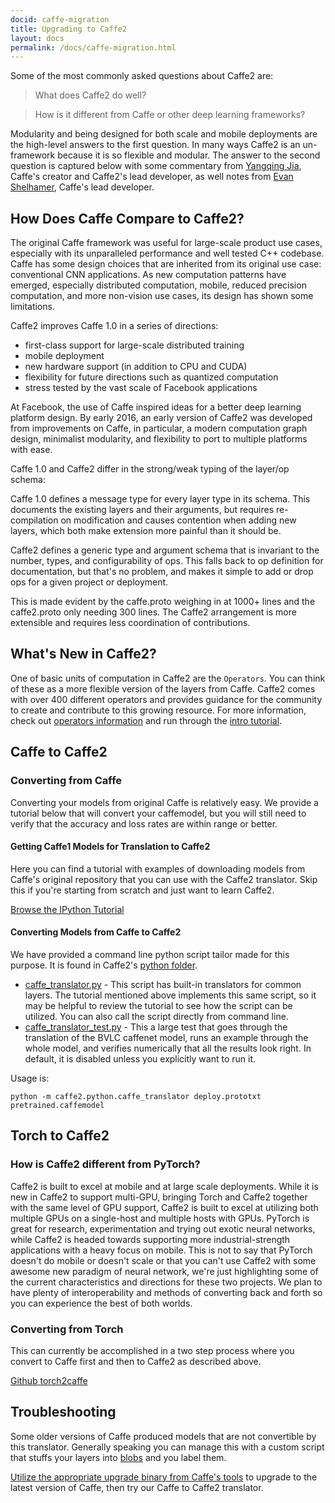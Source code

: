 ```yaml
---
docid: caffe-migration
title: Upgrading to Caffe2
layout: docs
permalink: /docs/caffe-migration.html
---
```


Some of the most commonly asked questions about Caffe2 are:

> What does Caffe2 do well?

> How is it different from Caffe or other deep learning frameworks?

Modularity and being designed for both scale and mobile deployments are the high-level answers to the first question. In many ways Caffe2 is an un-framework because it is so flexible and modular. The answer to the second question is captured below with some commentary from [Yangqing Jia](https://github.com/yangqing), Caffe's creator and Caffe2's lead developer, as well notes from [Evan Shelhamer](https://github.com/shelhamer), Caffe's lead developer.

## How Does Caffe Compare to Caffe2?

The original Caffe framework was useful for large-scale product use cases, especially with its unparalleled performance and well tested C++ codebase. Caffe has some design choices that are inherited from its original use case: conventional CNN applications. As new computation patterns have emerged, especially distributed computation, mobile, reduced precision computation, and more non-vision use cases, its design has shown some limitations.

Caffe2 improves Caffe 1.0 in a series of directions:

* first-class support for large-scale distributed training
* mobile deployment
* new hardware support (in addition to CPU and CUDA)
* flexibility for future directions such as quantized computation
* stress tested by the vast scale of Facebook applications

At Facebook, the use of Caffe inspired ideas for a better deep learning platform design. By early 2016, an early version of Caffe2 was developed from improvements on Caffe, in particular, a modern computation graph design, minimalist modularity, and flexibility to port to multiple platforms with ease.

Caffe 1.0 and Caffe2 differ in the strong/weak typing of the layer/op schema:

Caffe 1.0 defines a message type for every layer type in its schema. This documents the existing layers and their arguments, but requires re-compilation on modification and causes contention when adding new layers, which both make extension more painful than it should be.

Caffe2 defines a generic type and argument schema that is invariant to the number, types, and configurability of ops. This falls back to op definition for documentation, but that's no problem, and makes it simple to add or drop ops for a given project or deployment.

This is made evident by the caffe.proto weighing in at 1000+ lines and the caffe2.proto only needing 300 lines. The Caffe2 arrangement is more extensible and requires less coordination of contributions.

## What's New in Caffe2?

One of basic units of computation in Caffe2 are the `Operators`. You can think of these as a more flexible version of the layers from Caffe. Caffe2 comes with over 400 different operators and provides guidance for the community to create and contribute to this growing resource. For more information, check out [operators information](operators.html) and run through the [intro tutorial](intro-tutorial.html).

## Caffe to Caffe2

### Converting from Caffe

Converting your models from original Caffe is relatively easy. We provide a tutorial below that will convert your caffemodel, but you will still need to verify that the accuracy and loss rates are within range or better.

#### Getting Caffe1 Models for Translation to Caffe2

Here you can find a tutorial with examples of downloading models from Caffe's original repository that you can use with the Caffe2 translator. Skip this if you're starting from scratch and just want to learn Caffe2.

[Browse the IPython Tutorial](https://github.com/caffe2/caffe2/blob/master/caffe2/python/tutorials/Getting_Caffe1_Models_for_Translation.ipynb)

#### Converting Models from Caffe to Caffe2

 We have provided a command line python script tailor made for this purpose. It is found in Caffe2's [python folder](https://github.com/caffe2/caffe2/tree/master/caffe2/python).

* [caffe_translator.py](https://github.com/caffe2/caffe2/blob/master/caffe2/python/caffe_translator.py) - This script has built-in translators for common layers. The tutorial mentioned above implements this same script, so it may be helpful to review the tutorial to see how the script can be utilized. You can also call the script directly from command line.
* [caffe_translator_test.py](https://github.com/caffe2/caffe2/blob/master/caffe2/python/caffe_translator_test.py) - This a large test that goes through the translation of the BVLC caffenet model, runs an example through the whole model, and verifies numerically that all the results look right. In default, it is disabled unless you explicitly want to run it.

Usage is:

```
python -m caffe2.python.caffe_translator deploy.prototxt pretrained.caffemodel
```

## Torch to Caffe2

### How is Caffe2 different from PyTorch?

Caffe2 is built to excel at mobile and at large scale deployments. While it is new in Caffe2 to support multi-GPU, bringing Torch and Caffe2 together with the same level of GPU support, Caffe2 is built to excel at utilizing both multiple GPUs on a single-host and multiple hosts with GPUs. PyTorch is great for research, experimentation and trying out exotic neural networks, while Caffe2 is headed towards supporting more industrial-strength applications with a heavy focus on mobile. This is not to say that PyTorch doesn't do mobile or doesn't scale or that you can't use Caffe2 with some awesome new paradigm of neural network, we're just highlighting some of the current characteristics and directions for these two projects. We plan to have plenty of interoperability and methods of converting back and forth so you can experience the best of both worlds.

### Converting from Torch

This can currently be accomplished in a two step process where you convert to Caffe first and then to Caffe2 as described above.

[Github torch2caffe](https://github.com/facebook/fb-caffe-exts#torch2caffe)

## Troubleshooting

Some older versions of Caffe produced models that are not convertible by this translator. Generally speaking you can manage this with a custom script that stuffs your layers into [blobs](/doxygen-python/html/namespaceworkspace.html#a34cb41f806c820ea5ce1876ee3aa29f0) and you label them.

[Utilize the appropriate upgrade binary from Caffe's tools](https://github.com/BVLC/caffe/tree/master/tools) to upgrade to the latest version of Caffe, then try our Caffe to Caffe2 translator.
